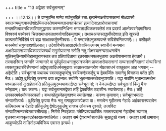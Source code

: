 +++
title = "13 अद्वेष्टा सर्वभूतानाम्"

+++
।।12.13।। ते प्राप्नुवन्ति मामेव सर्वभूतहिते रताः इत्यनेनाक्षरोपासकानां
मोक्षप्राप्तौ स्वातन्त्र्यमुक्त्वाक्लेशोऽधिकतस्तेषामव्यक्तासक्तचेतसां
इत्यादिनाऽक्षरोपासनायां मन्दमतित्वादनधिकारिणामुद्धाराय करुणानिधिना
भगवताऽधिकतरक्लेशं तत्र प्रदर्श्य आत्मेश्वरमेदमाश्रित्य विश्वरुपं
परमेश्वरं चित्तसमाधानलक्षणयोगादिकमुक्तम्। तथाचअन्तस्तद्धर्मोपदेशात् इति
सूत्रस्ते कल्पतरौनिर्विशेषं परं ब्रह्म साक्षात्कर्तुमनीश्वराः। ये
मन्दास्तेऽनुकम्पयन्ते सविशेषनिरुपणऐः।। वशीकृते मनस्येषां
सगुणब्रह्मशीलनात्। तदेवाविर्भवेत्साक्षादपेतोपाधिकल्पनम् स्वाधीनं मन्यमान
अक्षरोपासनायामधिकारसंपत्त्यर्थं सगुणोपासनां स्तौति नतु
मोक्षस्यानन्यसाधनत्वेंन श्रुतिस्मृतिन्यायेतिहासपुराणस्तत्र तत्र
प्रतिपादिताया इतरसाधनफलभूताया अक्षरोपासनाया हेयतायै। तस्मादस्मिन् जन्मनि
जन्मान्तरे वा पूर्वपूर्वसाधनानुष्ठानक्रमेण प्राप्ताक्षरोपासनानां
सम्यग्ज्ञाननिष्ठानां संन्यासिनां त्यक्तपुत्रदारवित्तैषणानां
अद्वेष्टृत्वादिधर्मसमुदायः साक्षात्स्वातन्त्र्येण मोक्षासाधनं वक्तुकाम
आह भगवान् -- अद्वेष्टेति। सर्वभूतानां यथायथं स्वस्मादुष्कृष्टेषु
स्वस्मिन्द्वेषकर्तृषु च द्वेषवर्जितः समानेषु मित्रतया वर्तत इति मैत्रः।
अज्ञेषु दुःखितेषु करुणा दया तद्वान्यतः सर्वाणि
भूतान्यात्सत्वेवानुपश्यति। यद्वा सर्वाणि भूतान्यात्मत्वेन पश्यन्नात्मनो
दुःखहेतावति प्रतिकूलबुद्य्धभावादद्वेष्टा सर्वभूतानां; न केवलमद्वेष्टा
सर्वभूतानां किंतु मैत्रः स्नेहवान्। यतः करुणः। यद्वा सर्वभूतानामद्वेष्टा
तर्हि द्वेषवर्जित उदासीनः स्यान्नेत्याह। मैत्रः। तर्हि
उपकारमपेक्ष्योपकारकर्ता। बन्धनहेतुस्नेहयुक्तश्च स्यान्नेत्याह। करुणः
कृपावान्। सर्वभूताभयप्रदः संन्यासीत्यर्थः। दुःखितेषु कृपया मैत्रः नतु
रागादुपकारपेक्षया वा। ममत्वेन गृहीतस्य गेहादेः अहंकारास्पदत्वेन
कल्पितस्य च देहादेः प्रतिकूलेषु द्वेषोऽनुकूलेषु रागश्च लोकस्य दृश्यते;
तत्त्वविदः संन्यासिनानस्त्वेतन्नास्तीत्याह। निर्ममो निरहंकारः
ममेतिप्रत्ययवर्जितः ममतास्पदानां गेहादीनां त्यागात्
वृत्तस्वाध्यायकृतादहंकारप्रत्ययान्निर्गतः। अतएव समे
द्वेषराग्योरप्रवर्तके सुखदुःखे यस्य। अतएव क्षमी क्षमावान् आकुष्योऽपि
ताडितोऽप्यविक्रिय एवास्त इत्यर्थः।
